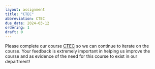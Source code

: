 ```yaml
---
layout: assignment
title: "CTEC"
abbreviation: CTEC
due_date: 2024-03-12
ordering: 1
draft: 0
---
```


Please complete our course [CTEC](https://canvas.northwestern.edu/courses/206451/external_tools/8871) so we can continue to iterate on the course. Your feedback is extremely important in helping us improve the course and as evidence of the need for this course to exist in our department!